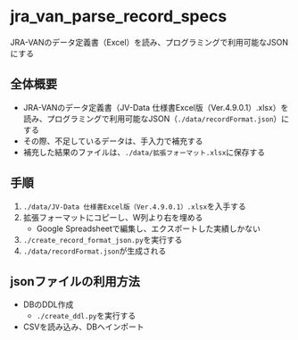 # jra_van_parse_record_specs
JRA-VANのデータ定義書（Excel）を読み、プログラミングで利用可能なJSONにする

## 全体概要
- JRA-VANのデータ定義書（JV-Data 仕様書Excel版（Ver.4.9.0.1）.xlsx）を読み、プログラミングで利用可能なJSON（`./data/recordFormat.json`）にする
- その際、不足しているデータは、手入力で補充する
- 補充した結果のファイルは、`./data/拡張フォーマット.xlsx`に保存する

## 手順
1. `./data/JV-Data 仕様書Excel版（Ver.4.9.0.1）.xlsx`を入手する
2. 拡張フォーマットにコピーし、W列より右を埋める
   - Google Spreadsheetで編集し、エクスポートした実績しかない
3. `./create_record_format_json.py`を実行する
4. `./data/recordFormat.json`が生成される

## jsonファイルの利用方法
- DBのDDL作成
  - `./create_ddl.py`を実行する
- CSVを読み込み、DBへインポート




